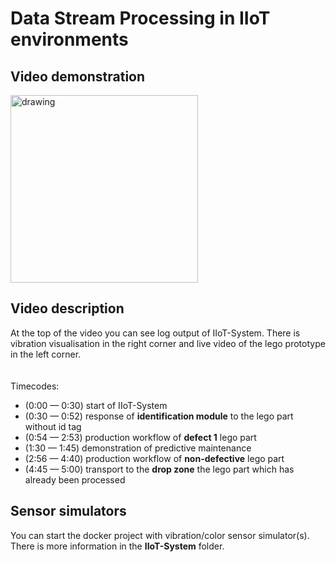 # Data Stream Processing in IIoT environments
## Video demonstration
[<img src="https://i.ibb.co/Zzq4rbt/2020-12-18-17h17-19.png" alt="drawing" width="300"/>](https://youtu.be/aPCmk4RJr00)
## Video description
At the top of the video you can see log output of IIoT-System.
There is vibration visualisation in the right corner and live video of the lego prototype in the left corner.<br>
<br>
<br>
Timecodes:
* (0:00 — 0:30) start of IIoT-System
* (0:30 — 0:52) response of **identification module** to the lego part without id tag 
* (0:54 — 2:53) production workflow of **defect 1** lego part 
* (1:30 — 1:45) demonstration of predictive maintenance
* (2:56 — 4:40) production workflow of **non-defective** lego part
* (4:45 — 5:00) transport to the **drop zone** the lego part which has already been processed

## Sensor simulators
You can start the docker project with vibration/color sensor simulator(s).
There is more information in the **IIoT-System** folder.